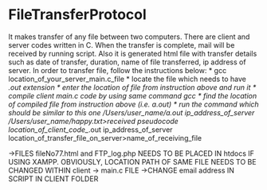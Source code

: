 # FileTransferProtocol

It makes transfer of any file between two computers. There are
client and server codes written in C. When the transfer is complete,
mail will be received by running script. Also it is generated html 
file with transfer details such as date of transfer, duration, 
name of file transferred, ip address of server. 
In order to transfer file, follow the instructions below:
	* gcc location_of_your_server_main.c_file
	* locate the file which needs to have *.out extension
	* enter the location of file from instruction above and run it 
	* compile client main.c code by using same command gcc
	* find the location of compiled file from instruction above (i.e.  a.out)
	* run the command which should be similar to this one
	/Users/user_name/a.out ip_address_of_server /Users/user_name/happy.txt>received
	pseudocode
	location_of_client_code_*.out ip_address_of_server location_of_transfer_file_on_server>name_of_receiving_file

->FILES fileNo77.html and FTP_log.php NEEDS TO BE PLACED IN htdocs IF USING XAMPP. OBVIOUSLY, LOCATION PATH OF SAME FILE NEEDS TO BE CHANGED WITHIN client -> main.c FILE
->CHANGE email address IN SCRIPT IN CLIENT FOLDER
